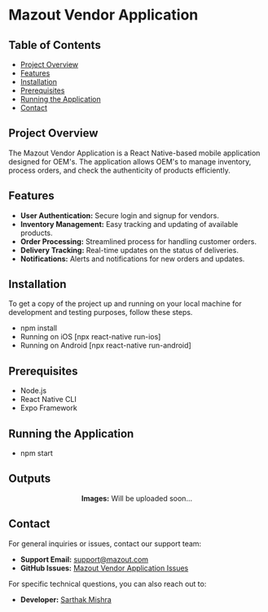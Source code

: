 # Mazout Vendor Application

## Table of Contents

- [Project Overview](#project-overview)
- [Features](#features)
- [Installation](#installation)
- [Prerequisites](#prerequisites)
- [Running the Application](#running-the-application)
- [Contact](#contact)


## Project Overview

The Mazout Vendor Application is a React Native-based mobile application designed for OEM's. The application allows OEM's to manage inventory, process orders, and check the authenticity of products efficiently.

## Features

- **User Authentication:** Secure login and signup for vendors.
- **Inventory Management:** Easy tracking and updating of available products.
- **Order Processing:** Streamlined process for handling customer orders.
- **Delivery Tracking:** Real-time updates on the status of deliveries.
- **Notifications:** Alerts and notifications for new orders and updates.

## Installation

To get a copy of the project up and running on your local machine for development and testing purposes, follow these steps.
- npm install
- Running on iOS [npx react-native run-ios]
- Running on Android [npx react-native run-android]


## Prerequisites

- Node.js
- React Native CLI
- Expo Framework


## Running the Application

- npm start

## Outputs

<p align="center">
<!--   <img src="image-url2" alt="Alt text 2" width="250"/>
  <img src="image-url3" alt="Alt text 3" width="250"/> -->
</p>

<p align="center"><b>Images:</b> Will be uploaded soon... </p>




## Contact

For general inquiries or issues, contact our support team:

- **Support Email:** support@mazout.com
- **GitHub Issues:** [Mazout Vendor Application Issues](https://github.com/Mazout-Electric/vendor-application/issues)

For specific technical questions, you can also reach out to:

- **Developer:** [Sarthak Mishra](https://github.com/Sarthak-code360)


<!-- ![image](https://github.com/Sarthak-code360/BLE_Scanner/assets/74900672/b0d2ab58-ad3d-47a1-aeed-676f3d19b67b "Location")
![image](https://github.com/Sarthak-code360/BLE_Scanner/assets/74900672/c4810240-5d48-4531-b2d6-a04140840af6 "Nearby Devices") -->


